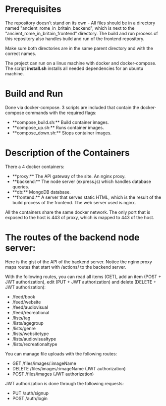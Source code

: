 # Prerequisites

The repository doesn't stand on its own - All files should be in a directory named "ancient_rome_in_britain_backend", which is next to the "ancient_rome_in_britain_frontend" directory. The build and run process of this repository also handles build and run of the frontend repository.

Make sure both directories are in the same parent directory and with the correct names.

The project can run on a linux machine with docker and docker-compose. The script **install.sh** installs all needed dependencies for an ubuntu machine.

# Build and Run

Done via docker-compose. 3 scripts are included that contain the docker-compose commands with the required flags:

<ul>
  <li>**compose_build.sh:** Build container images.</li>
  <li>**compose_up.sh:** Runs container images.</li>
  <li>**compose_down.sh:** Stops container images.</li>
</ul>

# Description of the Containers

There a 4 docker containers:

<ul>
  <li>**proxy:** The API gateway of the site. An nginx proxy.</li>
  <li>**backend:** The node server (express.js) which handles database queries.</li>
  <li>**db:** MongoDB database.</li>
  <li>**frontend:** A server that serves static HTML, which is the result of the build process of the frontend. The web server used is nginx.</li>
</ul>

All the containers share the same docker network. The only port that is exposed to the host is 443 of proxy, which is mapped to 443 of the host.

# The routes of the backend node server:
Here is the gist of the API of the backend server. Notice the nginx proxy maps routes that start with /actions/ to the backend server.

With the following routes, you can read all items (GET), add an item (POST + JWT authorization), edit (PUT + JWT authorization) and delete (DELETE + JWT authorization):
<ul>
  <li>/feed/book</li>
  <li>/feed/website</li>
  <li>/feed/audiovisual</li>
  <li>/feed/recreational</li>
  <li>/lists/tag</li>
  <li>/lists/agegroup</li>
  <li>/lists/genre</li>
  <li>/lists/websitetype</li>
  <li>/lists/audiovisualtype</li>
  <li>/lists/recreationaltype</li>
</ul>

You can manage file uploads with the following routes:
<ul>
  <li>GET /files/images/:imageName</li>
  <li>DELETE /files/images/:imageName (JWT authorization)</li>
  <li>POST /files/images (JWT authorization)</li>
</ul>

JWT authorization is done through the following requests:
<ul>
  <li>PUT /auth/signup</li>
  <li>POST /auth/login</li>
</ul>
